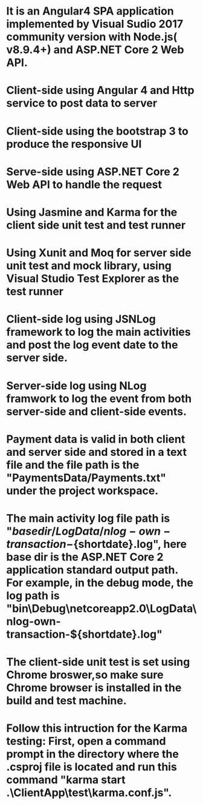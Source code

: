 # It is an Angular4 SPA application implemented by Visual Sudio 2017 community version with Node.js( v8.9.4+) and ASP.NET Core 2 Web API.
# Client-side using Angular 4 and Http service to post data to server
# Client-side using the bootstrap 3 to produce the responsive UI
# Serve-side using ASP.NET Core 2 Web API to handle the request
# Using Jasmine and Karma for the client side unit test and test runner
# Using Xunit and Moq for server side unit test and mock library, using Visual Studio Test Explorer as the test runner
# Client-side log using JSNLog framework to log the main activities and post the log event date to the server side.
# Server-side log using NLog framwork to log the event from both server-side and client-side events.
# Payment data is valid in both client and server side  and stored in a text file and the file path is the "PaymentsData/Payments.txt" under the project workspace.
# The main activity log file path is "${basedir}/LogData/nlog-own-transaction-${shortdate}.log", here base dir is the ASP.NET Core 2 application standard output path. For example, in the debug mode, the log path is "bin\Debug\netcoreapp2.0\LogData\nlog-own-transaction-${shortdate}.log"
# The client-side unit test is set using Chrome broswer,so make sure Chrome browser is installed in the build and test machine.
# Follow this intruction for the Karma testing: First, open a command prompt in the directory where the .csproj file is located and run this command "karma start .\ClientApp\test\karma.conf.js".
